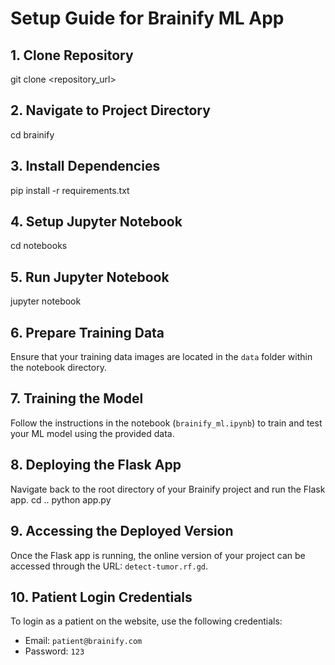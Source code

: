 # Setup Guide for Brainify ML App

## 1. Clone Repository
git clone <repository_url>

## 2. Navigate to Project Directory
cd brainify

## 3. Install Dependencies
pip install -r requirements.txt

## 4. Setup Jupyter Notebook
cd notebooks

## 5. Run Jupyter Notebook
jupyter notebook

## 6. Prepare Training Data
Ensure that your training data images are located in the `data` folder within the notebook directory.

## 7. Training the Model
Follow the instructions in the notebook (`brainify_ml.ipynb`) to train and test your ML model using the provided data.

## 8. Deploying the Flask App
Navigate back to the root directory of your Brainify project and run the Flask app.
cd ..
python app.py

## 9. Accessing the Deployed Version
Once the Flask app is running, the online version of your project can be accessed through the URL: `detect-tumor.rf.gd`.

## 10. Patient Login Credentials
To login as a patient on the website, use the following credentials:
- Email: `patient@brainify.com`
- Password: `123`
